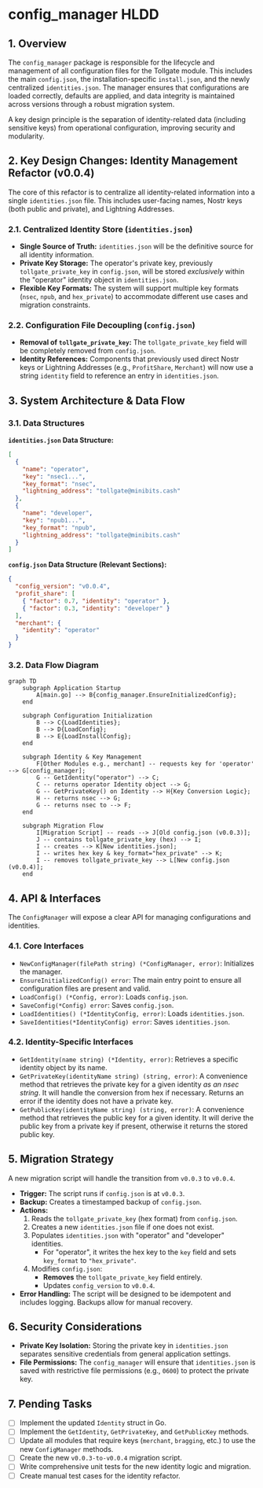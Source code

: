 # config_manager HLDD

## 1. Overview

The `config_manager` package is responsible for the lifecycle and management of all configuration files for the Tollgate module. This includes the main `config.json`, the installation-specific `install.json`, and the newly centralized `identities.json`. The manager ensures that configurations are loaded correctly, defaults are applied, and data integrity is maintained across versions through a robust migration system.

A key design principle is the separation of identity-related data (including sensitive keys) from operational configuration, improving security and modularity.

## 2. Key Design Changes: Identity Management Refactor (v0.0.4)

The core of this refactor is to centralize all identity-related information into a single `identities.json` file. This includes user-facing names, Nostr keys (both public and private), and Lightning Addresses.

### 2.1. Centralized Identity Store (`identities.json`)

- **Single Source of Truth:** `identities.json` will be the definitive source for all identity information.
- **Private Key Storage:** The operator's private key, previously `tollgate_private_key` in `config.json`, will be stored *exclusively* within the "operator" identity object in `identities.json`.
- **Flexible Key Formats:** The system will support multiple key formats (`nsec`, `npub`, and `hex_private`) to accommodate different use cases and migration constraints.

### 2.2. Configuration File Decoupling (`config.json`)

- **Removal of `tollgate_private_key`:** The `tollgate_private_key` field will be completely removed from `config.json`.
- **Identity References:** Components that previously used direct Nostr keys or Lightning Addresses (e.g., `ProfitShare`, `Merchant`) will now use a string `identity` field to reference an entry in `identities.json`.

## 3. System Architecture & Data Flow

### 3.1. Data Structures

**`identities.json` Data Structure:**

```json
[
  {
    "name": "operator",
    "key": "nsec1...",
    "key_format": "nsec",
    "lightning_address": "tollgate@minibits.cash"
  },
  {
    "name": "developer",
    "key": "npub1...",
    "key_format": "npub",
    "lightning_address": "tollgate@minibits.cash"
  }
]
```

**`config.json` Data Structure (Relevant Sections):**

```json
{
  "config_version": "v0.0.4",
  "profit_share": [
    { "factor": 0.7, "identity": "operator" },
    { "factor": 0.3, "identity": "developer" }
  ],
  "merchant": {
    "identity": "operator"
  }
}
```

### 3.2. Data Flow Diagram

```mermaid
graph TD
    subgraph Application Startup
        A[main.go] --> B{config_manager.EnsureInitializedConfig};
    end

    subgraph Configuration Initialization
        B --> C{LoadIdentities};
        B --> D{LoadConfig};
        B --> E{LoadInstallConfig};
    end

    subgraph Identity & Key Management
        F[Other Modules e.g., merchant] -- requests key for 'operator' --> G[config_manager];
        G -- GetIdentity("operator") --> C;
        C -- returns operator Identity object --> G;
        G -- GetPrivateKey() on Identity --> H{Key Conversion Logic};
        H -- returns nsec --> G;
        G -- returns nsec to --> F;
    end

    subgraph Migration Flow
        I[Migration Script] -- reads --> J[Old config.json (v0.0.3)];
        J -- contains tollgate_private_key (hex) --> I;
        I -- creates --> K[New identities.json];
        I -- writes hex key & key_format="hex_private" --> K;
        I -- removes tollgate_private_key --> L[New config.json (v0.0.4)];
    end
```

## 4. API & Interfaces

The `ConfigManager` will expose a clear API for managing configurations and identities.

### 4.1. Core Interfaces

- `NewConfigManager(filePath string) (*ConfigManager, error)`: Initializes the manager.
- `EnsureInitializedConfig() error`: The main entry point to ensure all configuration files are present and valid.
- `LoadConfig() (*Config, error)`: Loads `config.json`.
- `SaveConfig(*Config) error`: Saves `config.json`.
- `LoadIdentities() (*IdentityConfig, error)`: Loads `identities.json`.
- `SaveIdentities(*IdentityConfig) error`: Saves `identities.json`.

### 4.2. Identity-Specific Interfaces

- `GetIdentity(name string) (*Identity, error)`: Retrieves a specific identity object by its name.
- `GetPrivateKey(identityName string) (string, error)`: A convenience method that retrieves the private key for a given identity *as an nsec string*. It will handle the conversion from hex if necessary. Returns an error if the identity does not have a private key.
- `GetPublicKey(identityName string) (string, error)`: A convenience method that retrieves the public key for a given identity. It will derive the public key from a private key if present, otherwise it returns the stored public key.

## 5. Migration Strategy

A new migration script will handle the transition from `v0.0.3` to `v0.0.4`.

- **Trigger:** The script runs if `config.json` is at `v0.0.3`.
- **Backup:** Creates a timestamped backup of `config.json`.
- **Actions:**
    1. Reads the `tollgate_private_key` (hex format) from `config.json`.
    2. Creates a new `identities.json` file if one does not exist.
    3. Populates `identities.json` with "operator" and "developer" identities.
        - For "operator", it writes the hex key to the `key` field and sets `key_format` to `"hex_private"`.
    4. Modifies `config.json`:
        - **Removes** the `tollgate_private_key` field entirely.
        - Updates `config_version` to `v0.0.4`.
- **Error Handling:** The script will be designed to be idempotent and includes logging. Backups allow for manual recovery.

## 6. Security Considerations

- **Private Key Isolation:** Storing the private key in `identities.json` separates sensitive credentials from general application settings.
- **File Permissions:** The `config_manager` will ensure that `identities.json` is saved with restrictive file permissions (e.g., `0600`) to protect the private key.

## 7. Pending Tasks

- [ ] Implement the updated `Identity` struct in Go.
- [ ] Implement the `GetIdentity`, `GetPrivateKey`, and `GetPublicKey` methods.
- [ ] Update all modules that require keys (`merchant`, `bragging`, etc.) to use the new `ConfigManager` methods.
- [ ] Create the new `v0.0.3-to-v0.0.4` migration script.
- [ ] Write comprehensive unit tests for the new identity logic and migration.
- [ ] Create manual test cases for the identity refactor.
